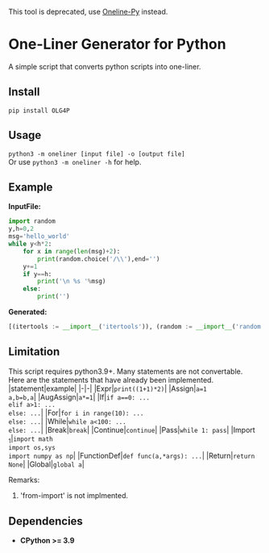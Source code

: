This tool is deprecated, use [Oneline-Py](https://github.com/yunline/Oneliner-Py) instead.

# One-Liner Generator for Python

A simple script that converts python scripts into one-liner. 

## Install
```
pip install OLG4P
```

## Usage
`python3 -m oneliner [input file] -o [output file]`  
Or use `python3 -m oneliner -h` for help.

## Example
**InputFile:**
```python
import random
y,h=0,2
msg='hello_world'
while y<h*2:
    for x in range(len(msg)+2):
        print(random.choice('/\\'),end='')
    y+=1
    if y==h:
        print('\n %s '%msg)
    else:
        print('')
```
**Generated:**
```python
[(itertools := __import__('itertools')), (random := __import__('random')), [(__ol_assign_tmp_nxazjlgisn := (0, 2)), (y := __ol_assign_tmp_nxazjlgisn[0]), (h := __ol_assign_tmp_nxazjlgisn[1])], (msg := 'hello_world'), [[[print(random.choice('/\\'), end='') for x in range(len(msg) + 2)], y.__iadd__(1) if hasattr(y, '__iadd__') else (y := (y + 1)), print('\n %s ' % msg) if y == h else print('')] for _ in itertools.takewhile(lambda _: y < h * 2, itertools.count())]]
```

## Limitation
This script requires python3.9+. Many statements are not convertable.  
Here are the statements that have already been implemented.
|statement|example|
|-|-|
|Expr|`print((1+1)*2)`|
|Assign|`a=1`<br>`a,b=b,a`|
|AugAssign|`a*=1`|
|If|`if a==0: ...`<br>`elif a>1: ...`<br>`else: ...`|
|For|`for i in range(10): ...`<br>`else: ...`|
|While|`while a<100: ...`<br>`else: ...`|
|Break|`break`|
|Continue|`continue`|
|Pass|`while 1: pass`|
|Import<sub> 1</sub>|`import math`<br> `import os,sys`<br>`import numpy as np`|
|FunctionDef|`def func(a,*args): ...`|
|Return|`return None`|
|Global|`global a`|

Remarks:
1. 'from-import' is not implmented.

## Dependencies
- **CPython >= 3.9**